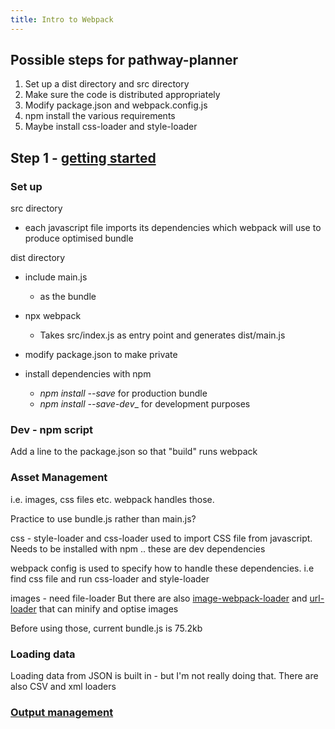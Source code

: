 ```yaml
---
title: Intro to Webpack
---
```

## Possible steps for pathway-planner

1. Set up a dist directory and src directory
2. Make sure the code is distributed appropriately
3. Modify package.json and webpack.config.js
4. npm install the various requirements
5. Maybe install css-loader and style-loader

## Step 1 - [getting started](https://webpack.js.org/guides/getting-started/)

### Set up

src directory

- each javascript file imports its dependencies which webpack will use to produce optimised bundle

dist directory
- include main.js 
    - as the bundle

- npx webpack
  - Takes src/index.js as entry point and generates dist/main.js

- modify package.json to make private
- install dependencies with npm
    - _npm install --save_ for production bundle
    - _npm install --save-dev__ for development purposes

### Dev - npm script

Add a line to the package.json so that "build" runs webpack

### Asset Management

i.e. images, css files etc.  webpack handles those.  

Practice to use bundle.js rather than main.js?

css - style-loader and css-loader used to import CSS file from javascript.  Needs to be installed with npm .. these are dev dependencies

webpack config is used to specify how to handle these dependencies. i.e find css file and run css-loader and style-loader

images - need file-loader
But there are also [image-webpack-loader](https://github.com/tcoopman/image-webpack-loader) and [url-loader](https://webpack.js.org/loaders/url-loader/) that can minify and optise images

Before using those, current bundle.js is 75.2kb

### Loading data

Loading data from JSON is built in - but I'm not really doing that.  There are also CSV and xml loaders

### [Output management](https://webpack.js.org/guides/output-management/)